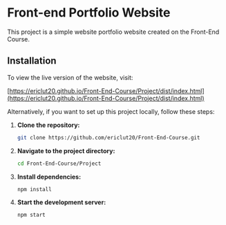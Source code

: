 # Front-end Portfolio Website

This project is a simple website portfolio website created on the Front-End Course.

## Installation

To view the live version of the website, visit:

[https://ericlut20.github.io/Front-End-Course/Project/dist/index.html](https://ericlut20.github.io/Front-End-Course/Project/dist/index.html)

Alternatively, if you want to set up this project locally, follow these steps:

1. **Clone the repository:**
    ```bash
    git clone https://github.com/ericlut20/Front-End-Course.git
    ```

2. **Navigate to the project directory:**
    ```bash
    cd Front-End-Course/Project
    ```

3. **Install dependencies:**
    ```bash
    npm install
    ```

4. **Start the development server:**
    ```bash
    npm start
    ```
